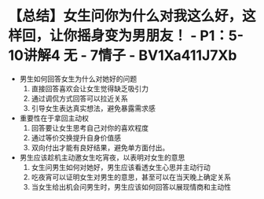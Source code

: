 # 【总结】女生问你为什么对我这么好，这样回，让你摇身变为男朋友！ - P1：5-10讲解4 无 - 7情子 - BV1Xa411J7Xb

-   男生如何回答女生为什么对她好的问题
    1.  直接回答喜欢会让女生觉得缺乏吸引力
    2.  通过调侃方式回答可以拉近关系
    3.  引导女生表达真实想法，避免暴露需求感
-   重要性在于拿回主动权
    1.  回答要让女生思考自己对你的喜欢程度
    2.  通过等价交换提升自身价值感
    3.  双向付出才能有良好结果，避免单方面付出。
-   男生应该趁机主动邀女生吃宵夜，以表明对女生的意思
    1.  女生问男生如何对她好，男生应该看透女生心思并主动行动
    2.  吃夜宵可以证明女生对男生的意思，甚至可以在当天晚上确定关系
    3.  当女生给出机会问男生时，男生应该如何回答以展现情商和主动性